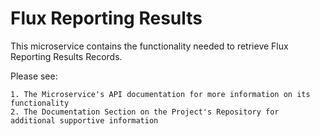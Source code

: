 # Flux Reporting Results

This microservice contains the functionality needed to retrieve Flux Reporting Results Records.

Please see:

    1. The Microservice's API documentation for more information on its functionality
    2. The Documentation Section on the Project's Repository for additional supportive information



